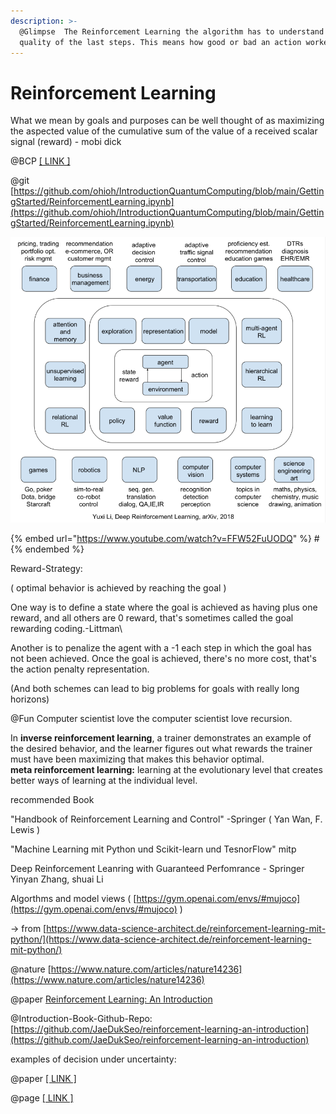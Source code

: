 ```yaml
---
description: >-
  @Glimpse  The Reinforcement Learning the algorithm has to understand the
  quality of the last steps. This means how good or bad an action worked.
---
```


# Reinforcement Learning

What we mean by goals and purposes can be well thought of as maximizing the aspected value of the cumulative sum of the value of a received scalar signal (reward) -  mobi dick

@BCP [\[ LINK \]](https://docs.google.com/document/d/1N3ZjkGHlLCvKx8eytJa8KxXUkdqpnFx9pxoqpGXbsKg/edit?usp=sharing)

@git [https://github.com/ohioh/IntroductionQuantumComputing/blob/main/GettingStarted/ReinforcementLearning.ipynb](https://github.com/ohioh/IntroductionQuantumComputing/blob/main/GettingStarted/ReinforcementLearning.ipynb)

![\[ LINK \]](<../../.gitbook/assets/image (8).png>)

{% embed url="https://www.youtube.com/watch?v=FFW52FuUODQ" %}
\#
{% endembed %}

Reward-Strategy:

( optimal behavior is achieved by reaching the goal )

One way is to define a state where the goal is achieved as having plus one reward, and all others are 0 reward, that's sometimes called the goal rewarding coding.-Littman\


Another is to penalize the agent with a -1 each step in which the goal has not been achieved. Once the goal is achieved, there's no more cost, that's the action penalty representation.

(And both schemes can lead to big problems for goals with really long horizons)

@Fun Computer scientist love the computer scientist love recursion.&#x20;

In **inverse reinforcement learning**, a trainer demonstrates an example of the desired behavior, and the learner figures out what rewards the trainer must have been maximizing that makes this behavior optimal.\
**meta reinforcement learning:** learning at the evolutionary level that creates better ways of learning at the individual level.



recommended Book

"Handbook of Reinforcement Learning and Control" -Springer ( Yan Wan, F. Lewis )

"Machine Learning mit Python und Scikit-learn und TesnorFlow" mitp

Deep Reinforcement Leanring with Guaranteed Perfomrance - Springer Yinyan Zhang, shuai Li

Algorthms and model views ( [https://gym.openai.com/envs/#mujoco](https://gym.openai.com/envs/#mujoco) )

\-> from [https://www.data-science-architect.de/reinforcement-learning-mit-python/](https://www.data-science-architect.de/reinforcement-learning-mit-python/)

@nature [https://www.nature.com/articles/nature14236](https://www.nature.com/articles/nature14236)

@paper [Reinforcement Learning: An Introduction](https://web.stanford.edu/class/psych209/Readings/SuttonBartoIPRLBook2ndEd.pdf)

@Introduction-Book-Github-Repo: [https://github.com/JaeDukSeo/reinforcement-learning-an-introduction](https://github.com/JaeDukSeo/reinforcement-learning-an-introduction)

examples of decision under uncertainty:

@paper [\[ LINK \]](https://www.imperial.ac.uk/media/imperial-college/administration-and-support-services/enterprise-office/public/Decision-making-under-uncertainty-FINAL.pdf)

@page [\[ LINK \]](https://towardsdatascience.com/reinforcement-learning-rl-101-with-python-e1aa0d37d43b)
